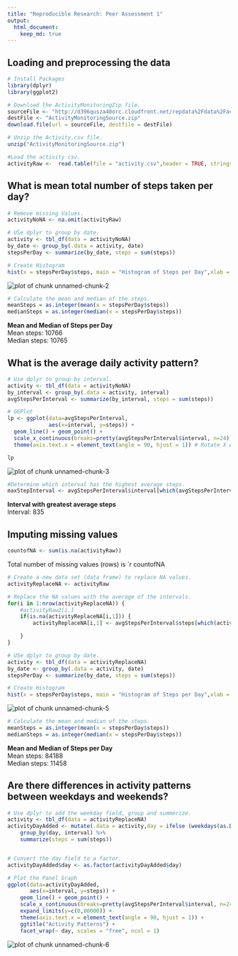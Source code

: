 ```yaml
---
title: "Reproducible Research: Peer Assessment 1"
output: 
  html_document:
    keep_md: true
---
```


## Loading and preprocessing the data

```r
# Install Packages
library(dplyr)
library(ggplot2)

# Download the ActivityMonitoringZip file.
sourceFile <- "http://d396qusza40orc.cloudfront.net/repdata%2Fdata%2Factivity.zip"
destFile <- "ActivityMonitoringSource.zip"
download.file(url = sourceFile, destfile = destFile)

# Unzip the Activity.csv file.
unzip("ActivityMonitoringSource.zip")

#Load the activity csv.
activityRaw <-  read.table(file = "activity.csv",header = TRUE, stringsAsFactors = FALSE ,sep = ",")
```

## What is mean total number of steps taken per day?

```r
# Remove missing Values.
activityNoNA <- na.omit(activityRaw) 

# USe dplyr to group by date.
activity <- tbl_df(data = activityNoNA)
by_date <- group_by(.data = activity, date)
stepsPerDay <- summarize(by_date, steps = sum(steps))

# Create Histogram
hist(x = stepsPerDay$steps, main = "Histogram of Steps per Day",xlab = "Steps")
```

![plot of chunk unnamed-chunk-2](figure/unnamed-chunk-2-1.png) 

```r
# Calculate the mean and median of the steps.
meanSteps = as.integer(mean(x = stepsPerDay$steps))
medianSteps = as.integer(median(x = stepsPerDay$steps))
```
**Mean and Median of Steps per Day**  
Mean steps: 10766  
Median steps: 10765  

## What is the average daily activity pattern?

```r
# Use dplyr to group by interval.
activity <- tbl_df(data = activityNoNA)
by_interval <- group_by(.data = activity, interval)
avgStepsPerInterval <- summarize(by_interval, steps = sum(steps))

# GGPlot
lp <- ggplot(data=avgStepsPerInterval,
             aes(x=interval, y=steps)) +
  geom_line() + geom_point() +
  scale_x_continuous(breaks=pretty(avgStepsPerInterval$interval, n=24)) + # Change X Axiz breaks.
  theme(axis.text.x = element_text(angle = 90, hjust = 1)) # Rotate X Axis text.

lp
```

![plot of chunk unnamed-chunk-3](figure/unnamed-chunk-3-1.png) 

```r
#Determine which interval has the highest average steps.
maxStepInterval <- avgStepsPerInterval$interval[which(avgStepsPerInterval$steps == max(avgStepsPerInterval$steps))]
```
**Interval with greatest average steps**  
Interval: 835  

## Imputing missing values

```r
countofNA <- sum(is.na(activityRaw))
```
Total number of missing values (rows) is `r countofNA  


```r
# Create a new data set (data frame) to replace NA values.
activityReplaceNA <- activityRaw

# Replace the NA values with the average of the intervals.
for(i in 1:nrow(activityReplaceNA)) {
    #activityRaw2[i,]
    if(is.na(activityReplaceNA[i,1])) {
        activityReplaceNA[i,1] <- avgStepsPerInterval$steps[which(activityReplaceNA[i,3]== avgStepsPerInterval$interval )]

    }
}

# USe dplyr to group by date.
activity <- tbl_df(data = activityReplaceNA)
by_date <- group_by(.data = activity, date)
stepsPerDay <- summarize(by_date, steps = sum(steps))

# Create Histogram
hist(x = stepsPerDay$steps, main = "Histogram of Steps per Day",xlab = "Steps")
```

![plot of chunk unnamed-chunk-5](figure/unnamed-chunk-5-1.png) 

```r
# Calculate the mean and median of the steps.
meanSteps = as.integer(mean(x = stepsPerDay$steps))
medianSteps = as.integer(median(x = stepsPerDay$steps))
```
**Mean and Median of Steps per Day**  
Mean steps: 84188  
Median steps: 11458  

## Are there differences in activity patterns between weekdays and weekends?

```r
# Use dplyr to add the weekday field, group and summerize.
activity <- tbl_df(data = activityReplaceNA)
activityDayAdded <- mutate(.data = activity,day = ifelse (weekdays(as.Date(date, format="%Y-%m-%d")) %in% c("Saturday", "Sunday"), "weekend", "weekday")) %>%
    group_by(day, interval) %>%
    summarize(steps = sum(steps))


# Convert the day field to a factor.
activityDayAdded$day <- as.factor(activityDayAdded$day)

# Plot the Panel Graph
ggplot(data=activityDayAdded,
       aes(x=interval, y=steps)) +
    geom_line() + geom_point() +
    scale_x_continuous(breaks=pretty(avgStepsPerInterval$interval, n=24)) +
    expand_limits(y=c(0,80000)) +
    theme(axis.text.x = element_text(angle = 90, hjust = 1)) +
    ggtitle("Activity Patterns") +
    facet_wrap(~ day, scales = "free", ncol = 1)
```

![plot of chunk unnamed-chunk-6](figure/unnamed-chunk-6-1.png) 



